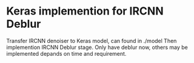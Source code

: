 # Keras implemention for IRCNN Deblur

Transfer IRCNN denoiser to Keras model, can found in ./model
Then implemention IRCNN Deblur stage.
Only have deblur now, others may be implemented depands on time and requirement.

